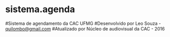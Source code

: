 # sistema.agenda
#Sistema de agendamento da CAC UFMG
#Desenvolvido por Leo Souza - quilombo@gmail.com
#Atualizado por Núcleo de audiovisual da CAC - 2016
